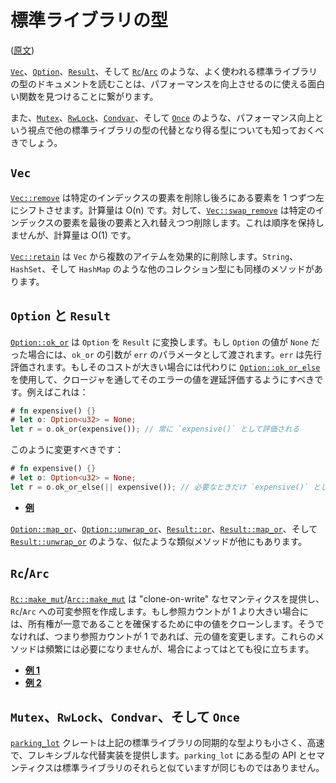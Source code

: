 <!-- https://github.com/nnethercote/perf-book/commit/030ab92fbee6ec877c9fcba08237cbeee40cc996 -->

# 標準ライブラリの型

([原文](https://nnethercote.github.io/perf-book/standard-library-types.html))

[`Vec`]、[`Option`]、[`Result`]、そして [`Rc`]/[`Arc`] のような、よく使われる標準ライブラリの型のドキュメントを読むことは、パフォーマンスを向上させるのに使える面白い関数を見つけることに繋がります。

[`vec`]: https://doc.rust-lang.org/std/vec/struct.Vec.html
[`option`]: https://doc.rust-lang.org/std/option/enum.Option.html
[`result`]: https://doc.rust-lang.org/std/result/enum.Result.html
[`rc`]: https://doc.rust-lang.org/std/rc/struct.Rc.html
[`arc`]: https://doc.rust-lang.org/std/sync/struct.Arc.html

また、[`Mutex`]、[`RwLock`]、[`Condvar`]、そして [`Once`] のような、パフォーマンス向上という視点で他の標準ライブラリの型の代替となり得る型についても知っておくべきでしょう。

[`mutex`]: https://doc.rust-lang.org/std/sync/struct.Mutex.html
[`rwlock`]: https://doc.rust-lang.org/std/sync/struct.RwLock.html
[`condvar`]: https://doc.rust-lang.org/std/sync/struct.Condvar.html
[`once`]: https://doc.rust-lang.org/std/sync/struct.Once.html

## `Vec`

[`Vec::remove`] は特定のインデックスの要素を削除し後ろにある要素を 1 つずつ左にシフトさせます。計算量は O(n) です。対して、[`Vec::swap_remove`] は特定のインデックスの要素を最後の要素と入れ替えつつ削除します。これは順序を保持しませんが、計算量は O(1) です。

[`Vec::retain`] は `Vec` から複数のアイテムを効果的に削除します。`String`、`HashSet`、そして `HashMap` のような他のコレクション型にも同様のメソッドがあります。

[`vec::remove`]: https://doc.rust-lang.org/std/vec/struct.Vec.html#method.remove
[`vec::swap_remove`]: https://doc.rust-lang.org/std/vec/struct.Vec.html#method.swap_remove
[`vec::retain`]: https://doc.rust-lang.org/std/vec/struct.Vec.html#method.retain

## `Option` と `Result`

[`Option::ok_or`] は `Option` を `Result` に変換します。もし `Option` の値が `None` だった場合には、`ok_or` の引数が `err` のパラメータとして渡されます。`err` は先行評価されます。もしそのコストが大きい場合には代わりに [`Option::ok_or_else`] を使用して、クロージャを通してそのエラーの値を遅延評価するようにすべきです。例えばこれは：

```rust
# fn expensive() {}
# let o: Option<u32> = None;
let r = o.ok_or(expensive()); // 常に `expensive()` として評価される
```

このように変更すべきです：

```rust
# fn expensive() {}
# let o: Option<u32> = None;
let r = o.ok_or_else(|| expensive()); // 必要なときだけ `expensive()` として評価される
```

- [**例**](https://github.com/rust-lang/rust/pull/50051/commits/5070dea2366104fb0b5c344ce7f2a5cf8af176b0)

[`option::ok_or`]: https://doc.rust-lang.org/std/option/enum.Option.html#method.ok_or
[`option::ok_or_else`]: https://doc.rust-lang.org/std/option/enum.Option.html#method.ok_or_else

[`Option::map_or`]、[`Option::unwrap_or`]、[`Result::or`]、[`Result::map_or`]、そして [`Result::unwrap_or`] のような、似たような類似メソッドが他にもあります。

[`option::map_or`]: https://doc.rust-lang.org/std/option/enum.Option.html#method.map_or
[`option::unwrap_or`]: https://doc.rust-lang.org/std/option/enum.Option.html#method.unwrap_or
[`result::or`]: https://doc.rust-lang.org/std/result/enum.Result.html#method.or
[`result::map_or`]: https://doc.rust-lang.org/std/result/enum.Result.html#method.map_or
[`result::unwrap_or`]: https://doc.rust-lang.org/std/result/enum.Result.html#method.unwrap_or

## `Rc`/`Arc`

[`Rc::make_mut`]/[`Arc::make_mut`] は "clone-on-write" なセマンティクスを提供し、`Rc`/`Arc` への可変参照を作成します。もし参照カウントが 1 より大きい場合には、所有権が一意であることを確保するために中の値をクローンします。そうでなければ、つまり参照カウントが 1 であれば、元の値を変更します。これらのメソッドは頻繁には必要になりませんが、場合によってはとても役に立ちます。

- [**例 1**](https://github.com/rust-lang/rust/pull/65198/commits/3832a634d3aa6a7c60448906e6656a22f7e35628)
- [**例 2**](https://github.com/rust-lang/rust/pull/65198/commits/75e0078a1703448a19e25eac85daaa5a4e6e68ac)

[`rc::make_mut`]: https://doc.rust-lang.org/std/rc/struct.Rc.html#method.make_mut
[`arc::make_mut`]: https://doc.rust-lang.org/std/sync/struct.Arc.html#method.make_mut

## `Mutex`、`RwLock`、`Condvar`、そして `Once`

[`parking_lot`] クレートは上記の標準ライブラリの同期的な型よりも小さく、高速で、フレキシブルな代替実装を提供します。`parking_lot` にある型の API とセマンティクスは標準ライブラリのそれらと似ていますが同じものではありません。

[`parking_lot`]: https://crates.io/crates/parking_lot

